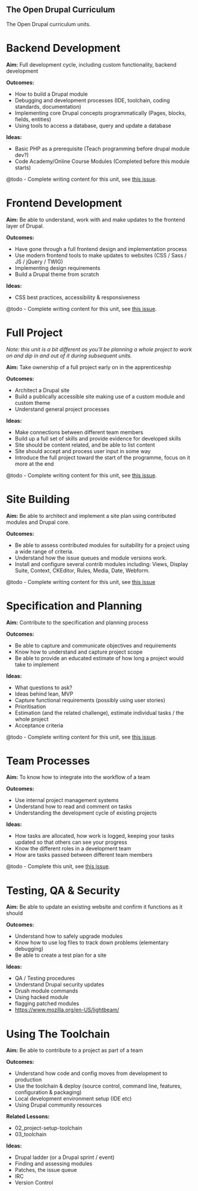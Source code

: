 The Open Drupal Curriculum
--------------------------

The Open Drupal curriculum units.

Backend Development
===================

__Aim:__ Full development cycle, including custom functionality, backend development

__Outcomes:__

* How to build a Drupal module
* Debugging and development processes (IDE, toolchain, coding standards, documentation)
* Implementing core Drupal concepts programmatically (Pages, blocks, fields, entities)
* Using tools to access a database, query and update a database

__Ideas:__

* Basic PHP as a prerequisite (Teach programming before drupal module dev?)
* Code Academy/Online Course Modules  (Completed  before this module starts)


@todo - Complete writing content for this unit, see [this issue](https://github.com/OpenDrupal/opendrupal/issues/19).


Frontend Development
====================

__Aim:__ Be able to understand, work with and make updates to the frontend layer of Drupal.

__Outcomes:__

* Have gone through a full frontend design and implementation process
* Use modern frontend tools to make updates to websites (CSS / Sass / JS / jQuery / TWIG)
* Implementing design requirements
* Build a Drupal theme from scratch

__Ideas:__

* CSS best practices, accessibility & responsiveness

@todo - Complete writing content for this unit, see [this issue](https://github.com/OpenDrupal/opendrupal/issues/20).


Full Project
============

*Note: this unit is a bit different as you'll be planning a whole project to work on and dip in and out of it during subsequent units.*

__Aim:__ Take ownership of a full project early on in the apprenticeship

__Outcomes:__

* Architect a Drupal site
* Build a publically accessible site making use of a custom module and custom theme
* Understand general project processes

__Ideas:__

* Make connections between different team members
* Build up a full set of skills and provide evidence for developed skills
* Site should be content related, and be able to list content
* Site should accept and process user input in some way
* Introduce the full project toward the start of the programme, focus on it more at the end


@todo - Complete writing content for this unit, see [this issue](https://github.com/OpenDrupal/opendrupal/issues/16).


Site Building
=============

__Aim:__ Be able to architect and implement a site plan using contributed modules and Drupal core.

__Outcomes:__

* Be able to assess contributed modules for suitability for a project using a wide range of criteria.
* Understand how the issue queues and module versions work.
* Install and configure several contrib modules including: Views, Display Suite, Context, CKEditor, Rules, Media, Date, Webform.

@todo - Complete writing content for this unit, see [this issue](https://github.com/OpenDrupal/opendrupal/issues/18)


Specification and Planning
==========================

__Aim:__ Contribute to the specification and planning process  

__Outcomes:__ 

* Be able to capture and communicate objectives and requirements
* Know how to understand and capture project scope
* Be able to provide an educated estimate of how long a project would take to implement

__Ideas:__

* What questions to ask?
* Ideas behind lean, MVP
* Capture functional requirements (possibly using user stories)
* Prioritisation
* Estimation (and the related challenge), estimate individual tasks / the whole project
* Acceptance criteria


@todo - Complete writing content for this unit, see [this issue](https://github.com/OpenDrupal/opendrupal/issues/22).


Team Processes
==============

__Aim:__ To know how to integrate into the workflow of a team

__Outcomes:__

* Use internal project management systems
* Understand how to read and comment on tasks
* Understanding the development cycle of existing projects

__Ideas:__

* How tasks are allocated, how work is logged, keeping your tasks updated so that others can see your progress
* Know the different roles in a development team
* How are tasks passed between different team members


@todo - Complete this unit, see [this issue](https://github.com/OpenDrupal/opendrupal/issues/15).


Testing, QA & Security
======================

__Aim:__ Be able to update an existing website and confirm it functions as it should

__Outcomes:__

* Understand how to safely upgrade modules
* Know how to use log files to track down problems (elementary debugging)
* Be able to create a test plan for a site

__Ideas:__

* QA / Testing procedures
* Understand Drupal security updates
* Drush module commands
* Using hacked module
* flagging patched modules
* https://www.mozilla.org/en-US/lightbeam/


Using The Toolchain
===================

__Aim:__ Be able to contribute to a project as part of a team

__Outcomes:__

* Understand how code and config moves from development to production
* Use the toolchain & deploy (source control, command line, features, configuration & packaging)
* Local development environment setup (IDE etc)
* Using Drupal community resources

__Related Lessons:__

* 02_project-setup-toolchain
* 03_toolchain

__Ideas:__

* Drupal ladder (or a Drupal sprint / event)
* Finding and assessing modules
* Patches, the issue queue
* IRC
* Version Control

